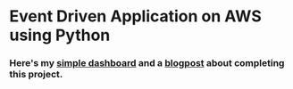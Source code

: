 # Event Driven Application on AWS using Python

### Here's my [simple dashboard](https://app.redash.io/edward-mercado/public/dashboards/YbFrdOXyfwlINRJ4kV0YME901BChPs0EeZ2rMGdO) and a [blogpost](https://dev.to/edwardmercado/cloudguruchallenge-event-driven-python-on-aws-completed-3nnm) about completing this project.